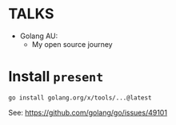 # TALKS

- Golang AU:
    - My open source journey

# Install `present`

`go install golang.org/x/tools/...@latest`

See: https://github.com/golang/go/issues/49101